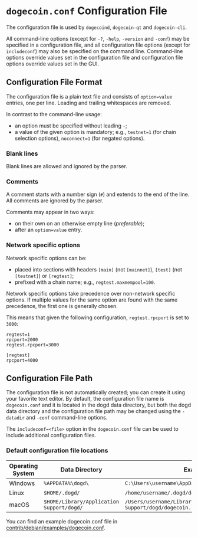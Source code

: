 # `dogecoin.conf` Configuration File

The configuration file is used by `dogecoind`, `dogecoin-qt` and `dogecoin-cli`.

All command-line options (except for `-?`, `-help`, `-version` and `-conf`) may be specified in a configuration file, and all configuration file options (except for `includeconf`) may also be specified on the command line. Command-line options override values set in the configuration file and configuration file options override values set in the GUI.

## Configuration File Format

The configuration file is a plain text file and consists of `option=value` entries, one per line. Leading and trailing whitespaces are removed.

In contrast to the command-line usage:
- an option must be specified without leading `-`;
- a value of the given option is mandatory; e.g., `testnet=1` (for chain selection options), `noconnect=1` (for negated options).

### Blank lines

Blank lines are allowed and ignored by the parser.

### Comments

A comment starts with a number sign (`#`) and extends to the end of the line. All comments are ignored by the parser.

Comments may appear in two ways:
- on their own on an otherwise empty line (_preferable_);
- after an `option=value` entry.

### Network specific options

Network specific options can be:
- placed into sections with headers `[main]` (not `[mainnet]`), `[test]` (not `[testnet]`) or `[regtest]`;
- prefixed with a chain name; e.g., `regtest.maxmempool=100`.

Network specific options take precedence over non-network specific options.
If multiple values for the same option are found with the same precedence, the
first one is generally chosen.

This means that given the following configuration, `regtest.rpcport` is set to `3000`:

```
regtest=1
rpcport=2000
regtest.rpcport=3000

[regtest]
rpcport=4000
```

## Configuration File Path

The configuration file is not automatically created; you can create it using your favorite text editor. By default, the configuration file name is `dogecoin.conf` and it is located in the dogd data directory, but both the dogd data directory and the configuration file path may be changed using the `-datadir` and `-conf` command-line options.

The `includeconf=<file>` option in the `dogecoin.conf` file can be used to include additional configuration files.

### Default configuration file locations

Operating System | Data Directory | Example Path
-- | -- | --
Windows | `%APPDATA%\dogd\` | `C:\Users\username\AppData\Roaming\dogd\dogecoin.conf`
Linux | `$HOME/.dogd/` | `/home/username/.dogd/dogecoin.conf`
macOS | `$HOME/Library/Application Support/dogd/` | `/Users/username/Library/Application Support/dogd/dogecoin.conf`

You can find an example dogecoin.conf file in [contrib/debian/examples/dogecoin.conf](../contrib/debian/examples/dogecoin.conf).
